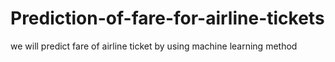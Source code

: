 # Prediction-of-fare-for-airline-tickets
we will predict fare of airline ticket by using machine learning method
